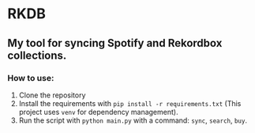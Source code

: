 # RKDB

## My tool for syncing Spotify and Rekordbox collections.

### How to use:

1. Clone the repository
2. Install the requirements with `pip install -r requirements.txt` (This project uses `venv` for dependency management).
3. Run the script with `python main.py` with a command: `sync`, `search`, `buy`.
